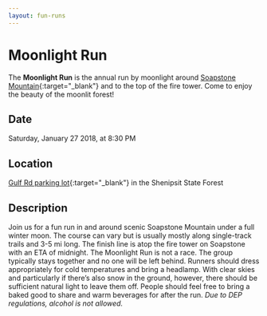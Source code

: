 ```yaml
---
layout: fun-runs
---
```


# Moonlight Run
The **Moonlight Run** is the annual run by moonlight around [Soapstone Mountain](http://www.ct.gov/deep/shenipsit){:target="_blank"} and to the top of the fire tower. Come to enjoy the beauty of the moonlit forest!

## Date
Saturday, January 27 2018, at 8:30 PM

## Location
[Gulf Rd parking lot](https://www.google.com/maps/place/41%C2%B057'41.8%22N+72%C2%B024'30.9%22W/@41.961598,-72.408573,11z/data=!4m2!3m1!1s0x0:0x0?hl=en){:target="_blank"} in the Shenipsit State Forest

## Description
Join us for a fun run in and around scenic Soapstone Mountain under a full winter moon. The course can vary but is usually mostly along single-track trails and 3-5 mi long. The finish line is atop the fire tower on Soapstone with an ETA of midnight.
The Moonlight Run is not a race. The group typically stays together and no one will be left behind.
Runners should dress appropriately for cold temperatures and bring a headlamp. With clear skies and particularly if there’s also snow in the ground, however, there should be sufficient natural light to leave them off.
People should feel free to bring a baked good to share and warm beverages for after the run. *Due to DEP regulations, alcohol is not allowed.*
